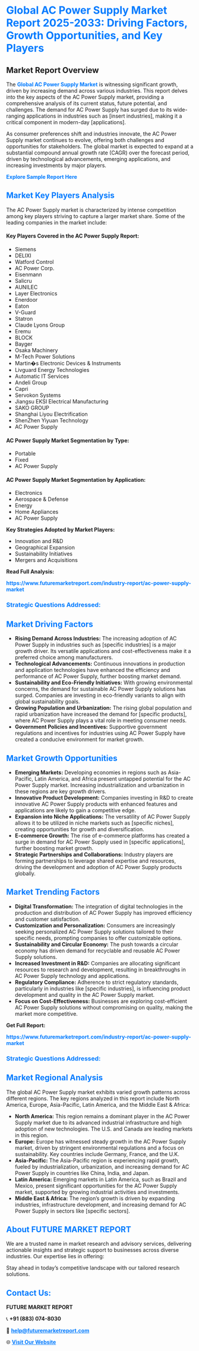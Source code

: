 <h1 style="color: #007BFF;">Global AC Power Supply Market Report 2025-2033: Driving Factors, Growth Opportunities, and Key Players</h1>

<section id="overview">
<h2>Market Report Overview</h2>
<p>The <a href="https://www.futuremarketreport.com/industry-report/ac-power-supply-market" style="color: #007BFF; text-decoration: none;"><strong>Global AC Power Supply Market</strong></a> is witnessing significant growth, driven by increasing demand across various industries. This report delves into the key aspects of the AC Power Supply market, providing a comprehensive analysis of its current status, future potential, and challenges. The demand for AC Power Supply has surged due to its wide-ranging applications in industries such as [insert industries], making it a critical component in modern-day [applications].</p>
<p>As consumer preferences shift and industries innovate, the AC Power Supply market continues to evolve, offering both challenges and opportunities for stakeholders. The global market is expected to expand at a substantial compound annual growth rate (CAGR) over the forecast period, driven by technological advancements, emerging applications, and increasing investments by major players.</p>
</section>

<section id="overview">
<p><a href="https://www.futuremarketreport.com/request-sample/reportId=100330" style="color: #007BFF; text-decoration: none;"><strong>Explore Sample Report Here</strong></a></p>
</section>

<section id="key-players">
<h2 style="color: #007BFF;">Market Key Players Analysis</h2>
<p>The AC Power Supply market is characterized by intense competition among key players striving to capture a larger market share. Some of the leading companies in the market include:</p>
<h4>Key Players Covered in the AC Power Supply Report:</h4>
<ul><li>Siemens</li><li>DELIXI</li><li>Watford Control</li><li>AC Power Corp.</li><li>Eisenmann</li><li>Salicru</li><li>AUNILEC</li><li>Layer Electronics</li><li>Enerdoor</li><li>Eaton</li><li>V-Guard</li><li>Statron</li><li>Claude Lyons Group</li><li>Eremu</li><li>BLOCK</li><li>Bayger</li><li>Osaka Machinery</li><li>M-Tech Power Solutions</li><li>Martin�s Electronic Devices &amp; Instruments</li><li>Livguard Energy Technologies</li><li>Automatic IT Services</li><li>Andeli Group</li><li>Capri</li><li>Servokon Systems</li><li>Jiangsu EKSI Electrical Manufacturing</li><li>SAKO GROUP</li><li>Shanghai Liyou Electrification</li><li>ShenZhen Yiyuan Technology</li><li>AC Power Supply</li></ul>
<h4>AC Power Supply Market Segmentation by Type:</h4>
<ul><li>Portable</li><li>Fixed</li><li>AC Power Supply</li></ul>

<h4>AC Power Supply Market Segmentation by Application:</h4>
<ul><li>Electronics</li><li>Aerospace &amp; Defense</li><li>Energy</li><li>Home Appliances</li><li>AC Power Supply</li></ul>
<p><strong>Key Strategies Adopted by Market Players:</strong></p>
<ul>
<li>Innovation and R&D</li>
<li>Geographical Expansion</li>
<li>Sustainability Initiatives</li>
<li>Mergers and Acquisitions</li>
</ul>
</section>

<section>
<p><strong>Read Full Analysis: </strong></p><a href="https://www.futuremarketreport.com/industry-report/ac-power-supply-market" style="color: #007BFF; text-decoration: none;"><strong>https://www.futuremarketreport.com/industry-report/ac-power-supply-market</strong></a>
<h3 style="color: #007BFF;">Strategic Questions Addressed:</h3>
</section>

<section id="driving-factors">
<h2 style="color: #007BFF;">Market Driving Factors</h2>
<ul>
<li><strong>Rising Demand Across Industries:</strong> The increasing adoption of AC Power Supply in industries such as [specific industries] is a major growth driver. Its versatile applications and cost-effectiveness make it a preferred choice among manufacturers.</li>
<li><strong>Technological Advancements:</strong> Continuous innovations in production and application technologies have enhanced the efficiency and performance of AC Power Supply, further boosting market demand.</li>
<li><strong>Sustainability and Eco-Friendly Initiatives:</strong> With growing environmental concerns, the demand for sustainable AC Power Supply solutions has surged. Companies are investing in eco-friendly variants to align with global sustainability goals.</li>
<li><strong>Growing Population and Urbanization:</strong> The rising global population and rapid urbanization have increased the demand for [specific products], where AC Power Supply plays a vital role in meeting consumer needs.</li>
<li><strong>Government Policies and Incentives:</strong> Supportive government regulations and incentives for industries using AC Power Supply have created a conducive environment for market growth.</li>
</ul>
</section>

<section id="growth-opportunities">
<h2 style="color: #007BFF;">Market Growth Opportunities</h2>
<ul>
<li><strong>Emerging Markets:</strong> Developing economies in regions such as Asia-Pacific, Latin America, and Africa present untapped potential for the AC Power Supply market. Increasing industrialization and urbanization in these regions are key growth drivers.</li>
<li><strong>Innovative Product Development:</strong> Companies investing in R&D to create innovative AC Power Supply products with enhanced features and applications are likely to gain a competitive edge.</li>
<li><strong>Expansion into Niche Applications:</strong> The versatility of AC Power Supply allows it to be utilized in niche markets such as [specific niches], creating opportunities for growth and diversification.</li>
<li><strong>E-commerce Growth:</strong> The rise of e-commerce platforms has created a surge in demand for AC Power Supply used in [specific applications], further boosting market growth.</li>
<li><strong>Strategic Partnerships and Collaborations:</strong> Industry players are forming partnerships to leverage shared expertise and resources, driving the development and adoption of AC Power Supply products globally.</li>
</ul>
</section>

<section id="trending-factors">
<h2 style="color: #007BFF;">Market Trending Factors</h2>
<ul>
<li><strong>Digital Transformation:</strong> The integration of digital technologies in the production and distribution of AC Power Supply has improved efficiency and customer satisfaction.</li>
<li><strong>Customization and Personalization:</strong> Consumers are increasingly seeking personalized AC Power Supply solutions tailored to their specific needs, prompting companies to offer customizable options.</li>
<li><strong>Sustainability and Circular Economy:</strong> The push towards a circular economy has driven demand for recyclable and reusable AC Power Supply solutions.</li>
<li><strong>Increased Investment in R&D:</strong> Companies are allocating significant resources to research and development, resulting in breakthroughs in AC Power Supply technology and applications.</li>
<li><strong>Regulatory Compliance:</strong> Adherence to strict regulatory standards, particularly in industries like [specific industries], is influencing product development and quality in the AC Power Supply market.</li>
<li><strong>Focus on Cost-Effectiveness:</strong> Businesses are exploring cost-efficient AC Power Supply solutions without compromising on quality, making the market more competitive.</li>
</ul>
</section>

<section>
<p><strong>Get Full Report: </strong></p><a href="https://www.futuremarketreport.com/industry-report/ac-power-supply-market" style="color: #007BFF; text-decoration: none;"><strong>https://www.futuremarketreport.com/industry-report/ac-power-supply-market</strong></a>
<h3 style="color: #007BFF;">Strategic Questions Addressed:</h3>
</section>


<section id="regional-analysis">
<h2 style="color: #007BFF;">Market Regional Analysis</h2>
<p>The global AC Power Supply market exhibits varied growth patterns across different regions. The key regions analyzed in this report include North America, Europe, Asia-Pacific, Latin America, and the Middle East & Africa:</p>
<ul>
<li><strong>North America:</strong> This region remains a dominant player in the AC Power Supply market due to its advanced industrial infrastructure and high adoption of new technologies. The U.S. and Canada are leading markets in this region.</li>
<li><strong>Europe:</strong> Europe has witnessed steady growth in the AC Power Supply market, driven by stringent environmental regulations and a focus on sustainability. Key countries include Germany, France, and the U.K.</li>
<li><strong>Asia-Pacific:</strong> The Asia-Pacific region is experiencing rapid growth, fueled by industrialization, urbanization, and increasing demand for AC Power Supply in countries like China, India, and Japan.</li>
<li><strong>Latin America:</strong> Emerging markets in Latin America, such as Brazil and Mexico, present significant opportunities for the AC Power Supply market, supported by growing industrial activities and investments.</li>
<li><strong>Middle East & Africa:</strong> The region’s growth is driven by expanding industries, infrastructure development, and increasing demand for AC Power Supply in sectors like [specific sectors].</li>
</ul>
</section>

<footer>
<h2 style="color: #007BFF;">About FUTURE MARKET REPORT</h2>
<p>We are a trusted name in market research and advisory services, delivering actionable insights and strategic support to businesses across diverse industries. Our expertise lies in offering:</p>

<p>Stay ahead in today’s competitive landscape with our tailored research solutions.</p>

<h2 style="color: #007BFF;">Contact Us:</h2>
<p><strong>FUTURE MARKET REPORT</strong></p>
<p>📞 <strong>+91 (883) 074-8030</strong></p>
<p>📧 <strong><a href="mailto:help@futuremarketreport.com" style="color: #007BFF;">help@futuremarketreport.com</a></strong></p>
<p>🌐 <strong><a href="https://www.futuremarketreport.com/" style="color: #007BFF;">Visit Our Website</a></strong></p>
</footer>